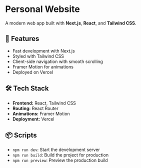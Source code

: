 # Personal Website

A modern web app built with **Next.js**, **React**, and **Tailwind CSS**.

## 🚀 Features

- Fast development with Next.js
- Styled with Tailwind CSS
- Client-side navigation with smooth scrolling
- Framer Motion for animations
- Deployed on Vercel

## 🛠 Tech Stack

- **Frontend:** React, Tailwind CSS
- **Routing:** React Router
- **Animations:** Framer Motion
- **Deployment:** Vercel

## 📦 Scripts

- `npm run dev`: Start the development server
- `npm run build`: Build the project for production
- `npm run preview`: Preview the production build
